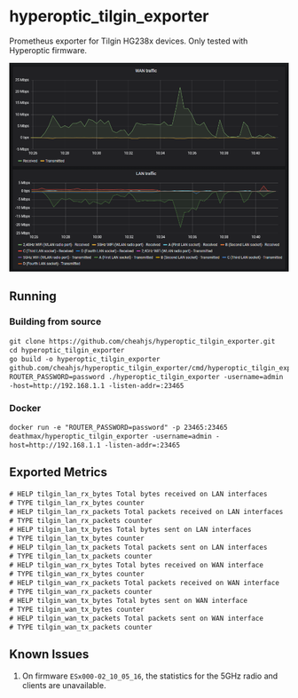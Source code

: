 # hyperoptic_tilgin_exporter

Prometheus exporter for Tilgin HG238x devices.
Only tested with Hyperoptic firmware.

![Example Grafana Graphs](./docs/example_grafana.png)

## Running

### Building from source

```shell script
git clone https://github.com/cheahjs/hyperoptic_tilgin_exporter.git
cd hyperoptic_tilgin_exporter
go build -o hyperoptic_tilgin_exporter github.com/cheahjs/hyperoptic_tilgin_exporter/cmd/hyperoptic_tilgin_exporter
ROUTER_PASSWORD=password ./hyperoptic_tilgin_exporter -username=admin -host=http://192.168.1.1 -listen-addr=:23465
```

### Docker

```shell script
docker run -e "ROUTER_PASSWORD=password" -p 23465:23465 deathmax/hyperoptic_tilgin_exporter -username=admin -host=http://192.168.1.1 -listen-addr=:23465
```

## Exported Metrics

```
# HELP tilgin_lan_rx_bytes Total bytes received on LAN interfaces
# TYPE tilgin_lan_rx_bytes counter
# HELP tilgin_lan_rx_packets Total packets received on LAN interfaces
# TYPE tilgin_lan_rx_packets counter
# HELP tilgin_lan_tx_bytes Total bytes sent on LAN interfaces
# TYPE tilgin_lan_tx_bytes counter
# HELP tilgin_lan_tx_packets Total packets sent on LAN interfaces
# TYPE tilgin_lan_tx_packets counter
# HELP tilgin_wan_rx_bytes Total bytes received on WAN interface
# TYPE tilgin_wan_rx_bytes counter
# HELP tilgin_wan_rx_packets Total packets received on WAN interface
# TYPE tilgin_wan_rx_packets counter
# HELP tilgin_wan_tx_bytes Total bytes sent on WAN interface
# TYPE tilgin_wan_tx_bytes counter
# HELP tilgin_wan_tx_packets Total packets sent on WAN interface
# TYPE tilgin_wan_tx_packets counter
```

## Known Issues

1. On firmware `ESx000-02_10_05_16`, the statistics for the 5GHz radio and clients are unavailable. 
